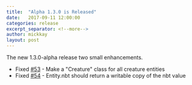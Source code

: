 ```yaml
---
title:  "Alpha 1.3.0 is Released"
date:   2017-09-11 12:00:00
categories: release
excerpt_separator: <!--more-->
author: mickkay
layout: post
---
```

The new 1.3.0-alpha release two small enhancements.
<!--more-->

* Fixed [#53](https://github.com/wizards-of-lua/wizards-of-lua/issues/54) - Make a "Creature" class for all creature entities
* Fixed [#54](https://github.com/wizards-of-lua/wizards-of-lua/issues/54) - Entity.nbt should return a writable copy of the nbt value
